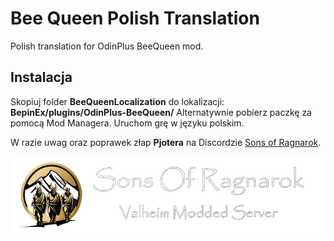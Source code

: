# Bee Queen Polish Translation
Polish translation for OdinPlus BeeQueen mod.

## Instalacja

Skopiuj folder **BeeQueenLocalization** do lokalizacji: **BepinEx/plugins/OdinPlus-BeeQueen/**
Alternatywnie pobierz paczkę za pomocą Mod Managera.
Uruchom grę w języku polskim.


W razie uwag oraz poprawek złap **Pjotera** na Discordzie [Sons of Ragnarok](https://discord.gg/bhzxCZVezB).

![](https://github.com/Pjoter1991/SonsofRagnarok/blob/main/assets/Sons_of_Ragnarok_Header_small.png "Sons of Ragnarok")